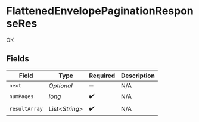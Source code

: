 # FlattenedEnvelopePaginationResponseRes

OK


## Fields

| Field              | Type               | Required           | Description        |
| ------------------ | ------------------ | ------------------ | ------------------ |
| `next`             | *Optional<String>* | :heavy_minus_sign: | N/A                |
| `numPages`         | *long*             | :heavy_check_mark: | N/A                |
| `resultArray`      | List<*String*>     | :heavy_check_mark: | N/A                |